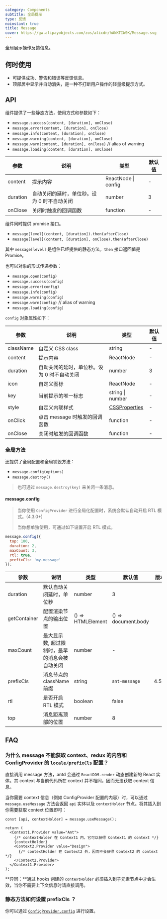 ```yaml
---
category: Components
subtitle: 全局提示
type: 反馈
noinstant: true
title: Message
cover: https://gw.alipayobjects.com/zos/alicdn/hAkKTIW0K/Message.svg
---
```


全局展示操作反馈信息。

## 何时使用

- 可提供成功、警告和错误等反馈信息。
- 顶部居中显示并自动消失，是一种不打断用户操作的轻量级提示方式。

## API

组件提供了一些静态方法，使用方式和参数如下：

- `message.success(content, [duration], onClose)`
- `message.error(content, [duration], onClose)`
- `message.info(content, [duration], onClose)`
- `message.warning(content, [duration], onClose)`
- `message.warn(content, [duration], onClose)` // alias of warning
- `message.loading(content, [duration], onClose)`

| 参数 | 说明 | 类型 | 默认值 |
| --- | --- | --- | --- |
| content | 提示内容 | ReactNode \| config | - |
| duration | 自动关闭的延时，单位秒。设为 0 时不自动关闭 | number | 3 |
| onClose | 关闭时触发的回调函数 | function | - |

组件同时提供 promise 接口。

- `message[level](content, [duration]).then(afterClose)`
- `message[level](content, [duration], onClose).then(afterClose)`

其中 `message[level]` 是组件已经提供的静态方法。`then` 接口返回值是 Promise。

也可以对象的形式传递参数：

- `message.open(config)`
- `message.success(config)`
- `message.error(config)`
- `message.info(config)`
- `message.warning(config)`
- `message.warn(config)` // alias of warning
- `message.loading(config)`

`config` 对象属性如下：

| 参数 | 说明 | 类型 | 默认值 |
| --- | --- | --- | --- |
| className | 自定义 CSS class | string | - |
| content | 提示内容 | ReactNode | - |
| duration | 自动关闭的延时，单位秒。设为 0 时不自动关闭 | number | 3 |
| icon | 自定义图标 | ReactNode | - |
| key | 当前提示的唯一标志 | string \| number | - |
| style | 自定义内联样式 | [CSSProperties](https://github.com/DefinitelyTyped/DefinitelyTyped/blob/e434515761b36830c3e58a970abf5186f005adac/types/react/index.d.ts#L794) | - |
| onClick | 点击 message 时触发的回调函数 | function | - |
| onClose | 关闭时触发的回调函数 | function | - |

### 全局方法

还提供了全局配置和全局销毁方法：

- `message.config(options)`
- `message.destroy()`

> 也可通过 `message.destroy(key)` 来关闭一条消息。

#### message.config

> 当你使用 `ConfigProvider` 进行全局化配置时，系统会默认自动开启 RTL 模式。(4.3.0+)
>
> 当你想单独使用，可通过如下设置开启 RTL 模式。

```js
message.config({
  top: 100,
  duration: 2,
  maxCount: 3,
  rtl: true,
  prefixCls: 'my-message'
});
```

| 参数 | 说明 | 类型 | 默认值 | 版本 |
| --- | --- | --- | --- | --- |
| duration | 默认自动关闭延时，单位秒 | number | 3 |  |
| getContainer | 配置渲染节点的输出位置 | () => HTMLElement | () => document.body |  |
| maxCount | 最大显示数, 超过限制时，最早的消息会被自动关闭 | number | - |  |
| prefixCls | 消息节点的 className 前缀 | string | `ant-message` | 4.5.0 |
| rtl | 是否开启 RTL 模式 | boolean | false |  |
| top | 消息距离顶部的位置 | number | 8 |  |

## FAQ

### 为什么 message 不能获取 context、redux 的内容和 ConfigProvider 的 `locale/prefixCls` 配置？

直接调用 message 方法，antd 会通过 `ReactDOM.render` 动态创建新的 React 实体。其 context 与当前代码所在 context 并不相同，因而无法获取 context 信息。

当你需要 context 信息（例如 ConfigProvider 配置的内容）时，可以通过 `message.useMessage` 方法会返回 `api` 实体以及 `contextHolder` 节点。将其插入到你需要获取 context 位置即可：

```tsx
const [api, contextHolder] = message.useMessage();

return (
  <Context1.Provider value="Ant">
    {/* contextHolder 在 Context1 内，它可以获得 Context1 的 context */}
    {contextHolder}
    <Context2.Provider value="Design">
      {/* contextHolder 在 Context2 外，因而不会获得 Context2 的 context */}
    </Context2.Provider>
  </Context1.Provider>
);
```

**异同：**通过 hooks 创建的 `contextHolder` 必须插入到子元素节点中才会生效，当你不需要上下文信息时请直接调用。

### 静态方法如何设置 prefixCls ？

你可以通过 [`ConfigProvider.config`](/components/config-provider/#ConfigProvider.config()-4.13.0+) 进行设置。
